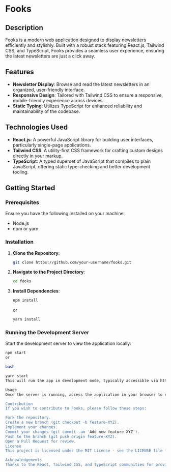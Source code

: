 # Fooks

## Description

Fooks is a modern web application designed to display newsletters efficiently and stylishly. Built with a robust stack featuring React.js, Tailwind CSS, and TypeScript, Fooks provides a seamless user experience, ensuring the latest newsletters are just a click away.

## Features

- **Newsletter Display**: Browse and read the latest newsletters in an organized, user-friendly interface.
- **Responsive Design**: Tailored with Tailwind CSS to ensure a responsive, mobile-friendly experience across devices.
- **Static Typing**: Utilizes TypeScript for enhanced reliability and maintainability of the codebase.

## Technologies Used

- **React.js**: A powerful JavaScript library for building user interfaces, particularly single-page applications.
- **Tailwind CSS**: A utility-first CSS framework for crafting custom designs directly in your markup.
- **TypeScript**: A typed superset of JavaScript that compiles to plain JavaScript, offering static type-checking and better development tooling.

## Getting Started

### Prerequisites

Ensure you have the following installed on your machine:
- Node.js
- npm or yarn

### Installation

1. **Clone the Repository**:
    ```bash
    git clone https://github.com/your-username/fooks.git
    ```

2. **Navigate to the Project Directory**:
    ```bash
    cd fooks
    ```

3. **Install Dependencies**:
    ```bash
    npm install
    ```
    or
    ```bash
    yarn install
    ```

### Running the Development Server

Start the development server to view the application locally:
```bash
npm start
or

bash

yarn start
This will run the app in development mode, typically accessible via http://localhost:3000.

Usage
Once the server is running, access the application in your browser to explore the latest newsletters. The design is intuitive, allowing users to easily navigate through different sections and find the content that's most relevant to them.

Contribution
If you wish to contribute to Fooks, please follow these steps:

Fork the repository.
Create a new branch (git checkout -b feature-XYZ).
Implement your changes.
Commit your changes (git commit -am 'Add new feature XYZ').
Push to the branch (git push origin feature-XYZ).
Open a Pull Request for review.
License
This project is licensed under the MIT License - see the LICENSE file for further details.

Acknowledgements
Thanks to the React, Tailwind CSS, and TypeScript communities for providing amazing tools and resources that power this project.
